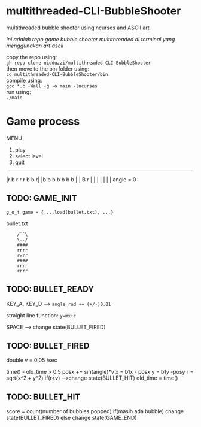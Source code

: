 # multithreaded-CLI-BubbleShooter
multithreaded bubble shooter using ncurses and ASCII art

*Ini adalah repo game bubble shooter multithreaded di terminal yang menggunakan art ascii*

copy the repo using:  
`gh repo clone nidduzzi/multithreaded-CLI-BubbleShooter`  
then move to the bin folder using:  
`cd multithreaded-CLI-BubbleShooter/bin`  
compile using:  
`gcc *.c -Wall -g -o main -lncurses`  
run using:  
`./main`  

# Game process

MENU
1. play
2. select level
3. quit


-----------------
|r b r r r b b r|
|b b b b b b b  |
| B   r         |
|               |
|               |
|               |
    angle = 0

## TODO: GAME_INIT

`g_o_t game = {...,load(bullet.txt), ...}`

bullet.txt



        /``\
        \../
        ####
        rrrr
        rwrr
        ####
        rrrr
        rrrr


## TODO: BULLET_READY

KEY_A, KEY_D --> `angle_rad += (+/-)0.01`

straight line function: `y=mx+c` 

SPACE --> change state(BULLET_FIRED)

## TODO: BULLET_FIRED

double v = 0.05 /sec

time() - old_time > 0.5
posx += sin(angle)*v
x = b1x - posx
y = b1y -posy
r = sqrt(x^2 + y^2)
if(r<v) -->change state(BULLET_HIT)
old_time = time()

## TODO: BULLET_HIT

score = count(number of bubbles popped)
if(masih ada bubble) change state(BULLET_FIRED)
else change state(GAME_END)
